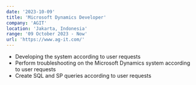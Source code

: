 ```yaml
---
date: '2023-10-09'
title: 'Microsoft Dynamics Developer'
company: 'AGIT'
location: 'Jakarta, Indonesia'
range: '09 October 2023 - Now'
url: 'https://www.ag-it.com/'
---
```


- Developing the system according to user requests
- Perform troubleshooting on the Microsoft Dynamics system according to user requests
- Create SQL and SP queries according to user requests
